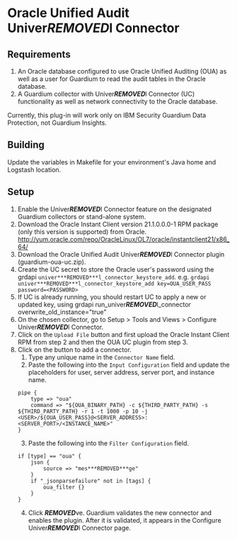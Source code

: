 # Oracle Unified Audit Univer***REMOVED***l Connector

## Requirements

1. An Oracle database configured to use Oracle Unified Auditing (OUA) as well as a user for Guardium to read the audit tables in the Oracle database.
2. A Guardium collector with Univer***REMOVED***l Connector (UC) functionality as well as network connectivity to the Oracle database.

Currently, this plug-in will work only on IBM Security Guardium Data Protection, not Guardium Insights.

## Building

Update the variables in Makefile for your environment's Java home and Logstash location.

## Setup

1. Enable the Univer***REMOVED***l Connector feature on the designated Guardium collectors or stand-alone system.
2. Download the Oracle Instant Client version 21.1.0.0.0-1 RPM package (only this version is supported) from Oracle. http://yum.oracle.com/repo/OracleLinux/OL7/oracle/instantclient21/x86_64/
3. Download the Oracle Unified Audit Univer***REMOVED***l Connector plugin (guardium-oua-uc.zip).
4. Create the UC secret to store the Oracle user's password using the grdapi `univer***REMOVED***l_connector_keystore_add`. e.g. `grdapi univer***REMOVED***l_connector_keystore_add key=OUA_USER_PASS password=<PASSWORD>`
5. If UC is already running, you should restart UC to apply a new or updated key, using grdapi run_univer***REMOVED***l_connector overwrite_old_instance="true"
6. On the chosen collector, go to Setup > Tools and Views > Configure Univer***REMOVED***l Connector.
7. Click on the `Upload File` button and first upload the Oracle Instant Client RPM from step 2 and then the OUA UC plugin from step 3.
8. Click on the button to add a connector.
    1. Type any unique name in the `Connector Name` field.
	2. Paste the following into the `Input Configuration` field and update the placeholders for user, server address, server port, and instance name.
	```
	pipe {
		type => "oua"
		command => "${OUA_BINARY_PATH} -c ${THIRD_PARTY_PATH} -s ${THIRD_PARTY_PATH} -r 1 -t 1000 -p 10 -j <USER>/${OUA_USER_PASS}@<SERVER_ADDRESS>:<SERVER_PORT>/<INSTANCE_NAME>"
	}
	```
	3. Paste the following into the `Filter Configuration` field.
	```
	if [type] == "oua" {
		json {
			source => "mes***REMOVED***ge"
		}
		if "_jsonparsefailure" not in [tags] {
			oua_filter {}
		}
	}
	```
	4. Click ***REMOVED***ve. Guardium validates the new connector and enables the plugin. After it is validated, it appears in the Configure Univer***REMOVED***l Connector page.
